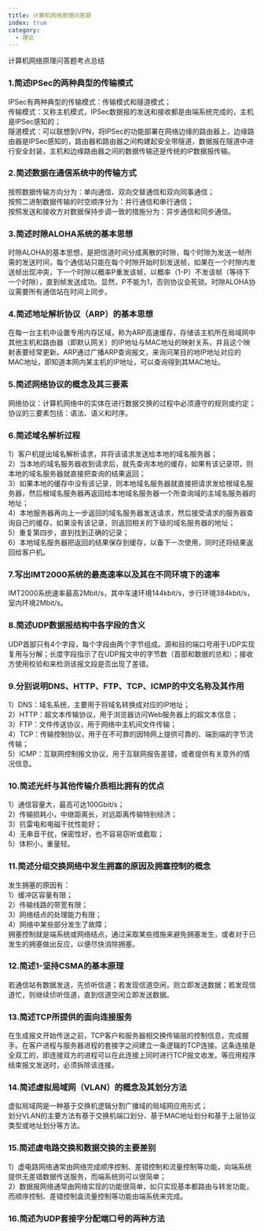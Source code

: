```yaml
---
title: 计算机网络原理问答题
index: true
category:
  - 理论
---
```


计算机网络原理问答题考点总结
<!-- more -->

### 1.简述IPSec的两种典型的传输模式

IPSec有两种典型的传输模式：传输模式和隧道模式；\
传输模式：又称主机模式，IPSec数据报的发送和接收都是由端系统完成的，主机是IPSec感知的；\
隧道模式：可以联想到VPN，将IPSec的功能部署在网络边缘的路由器上，边缘路由器是IPSec感知的，路由器和路由器之间构建起安全带隧道，数据报在隧道中进行安全封装，主机和边缘路由器之间的数据传输还是传统的IP数据报传输。

### 2.简述数据在通信系统中的传输方式

按照数据传输方向分为：单向通信、双向交替通信和双向同事通信；\
按照二进制数据传输的时空顺序分为：并行通信和串行通信；\
按照发送和接收方对数据保持步调一致的措施分为：异步通信和同步通信。

### 3.简述时隙ALOHA系统的基本思想

时隙ALOHA的基本思想，是把信道时间分成离散的时隙，每个时隙为发送一帧所需的发送时间，每个通信站只能在每个时隙开始时刻发送帧，如果在一个时隙内发送帧出现冲突，下一个时隙以概率P重发该帧，以概率（1-P）不发该帧（等待下一个时隙），直到帧发送成功。显然，P不能为1，否则协议会死锁。时隙ALOHA协议需要所有通信站在时间上同步。

### 4.简述地址解析协议（ARP）的基本思想

在每一台主机中设置专用内存区域，称为ARP高速缓存，存储该主机所在局域网中其他主机和路由器（即默认网关）的IP地址与MAC地址的映射关系，并且这个映射表要经常更新。ARP通过广播ARP查询报文，来询问某目的地IP地址对应的MAC地址，即知道本网内某主机的IP地址，可以查询得到其MAC地址。

### 5.简述网络协议的概念及其三要素

网络协议：计算机网络中的实体在进行数据交换的过程中必须遵守的规则或约定；\
协议的三要素包括：语法、语义和时序。

### 6.简述域名解析过程

1）客户机提出域名解析请求，并将该请求发送给本地的域名服务器；\
2）当本地的域名服务器收到请求后，就先查询本地的缓存，如果有该记录项，则本地的域名服务器就直接把查询的结果返回；\
3）如果本地的缓存中没有该记录，则本地域名服务器就直接把请求发给根域名服务器，然后根域名服务器再返回给本地域名服务器一个所查询域的主域名服务器的地址；\
4）本地服务器再向上一步返回的域名服务器发送请求，然后接受请求的服务器查询自己的缓存，如果没有该记录，则返回相关的下级的域名服务器的地址；\
5）重复第四步，直到找到正确的记录；\
6）本地域名服务器把返回的结果保存到缓存，以备下一次使用，同时还将结果返回给客户机。

### 7.写出IMT2000系统的最高速率以及其在不同环境下的速率

IMT2000系统速率最高2Mbit/s，其中车速环境144kbit/s，步行环境384kbit/s，室内环境2Mbit/s。

### 8.简述UDP数据报结构中各字段的含义

UDP首部只有4个字段，每个字段由两个字节组成。源和目的端口号用于UDP实现复用与分解；长度字段指示了在UDP报文中的字节数（首部和数据的总和）；接收方使用校验和来检测该报文段是否出现了差错。

### 9.分别说明DNS、HTTP、FTP、TCP、ICMP的中文名称及其作用

1）DNS：域名系统，主要用于将域名转换成对应的IP地址；\
2）HTTP：超文本传输协议，用于浏览器访问Web服务器上的超文本信息；\
3）FTP：文件传送协议，用于网络中主机间文件传输；\
4）TCP：传输控制协议，用于在不可靠的因特网上提供可靠的、端到端的字节流传输；\
5）ICMP：互联网控制报文协议，用于互联网报告差错，或者提供有关意外的情况信息。

### 10.简述光纤与其他传输介质相比拥有的优点

1）通信容量大，最高可达100Gbit/s；\
2）传输损耗小，中继距离长，对远距离传输特别经济；\
3）抗雷电和电磁干扰性能好；\
4）无串音干扰，保密性好，也不容易窃听或截取；\
5）体积小，重量轻。

### 11.简述分组交换网络中发生拥塞的原因及拥塞控制的概念

发生拥塞的原因有：\
1）缓冲区容量有限；\
2）传输线路的带宽有限；\
3）网络结点的处理能力有限；\
4）网络中某些部分发生了故障；\
拥塞控制就是端系统或网络结点，通过采取某些措施来避免拥塞发生，或者对于已发生的拥塞做出反应，以便尽快消除拥塞。

### 12.简述1-坚持CSMA的基本原理

若通信站有数据发送，先侦听信道；若发现信道空闲，则立即发送数据；若发现信道忙，则继续侦听信道，直到信道空闲立即发送数据。

### 13.简述TCP所提供的面向连接服务

在生成报文开始传送之前，TCP客户和服务器相交换传输层的控制信息，完成握手。在客户进程与服务器进程的套接字之间建立一条逻辑的TCP连接。这条连接是全双工的，即连接双方的进程可以在此连接上同时进行TCP报文收发。等应用程序结束报文发送时，必须拆除该连接。

### 14.简述虚拟局域网（VLAN）的概念及其划分方法

虚拟局域网是一种基于交换机逻辑分割广播域的局域网应用形式；\
划分VLAN的主要方法有基于交换机端口划分、基于MAC地址划分和基于上层协议类型或地址划分等方法。

### 15.简述虚电路交换和数据交换的主要差别

1）虚电路网络通常由网络完成顺序控制、差错控制和流量控制等功能，向端系统提供无差错数据传送服务，而端系统则可以很简单；\
2）数据报网络通常由网络实现的功能很简单，如只实现基本都路由与转发功能，而顺序控制、差错控制盒流量控制等功能由端系统来完成。

### 16.简述为UDP套接字分配端口号的两种方法
